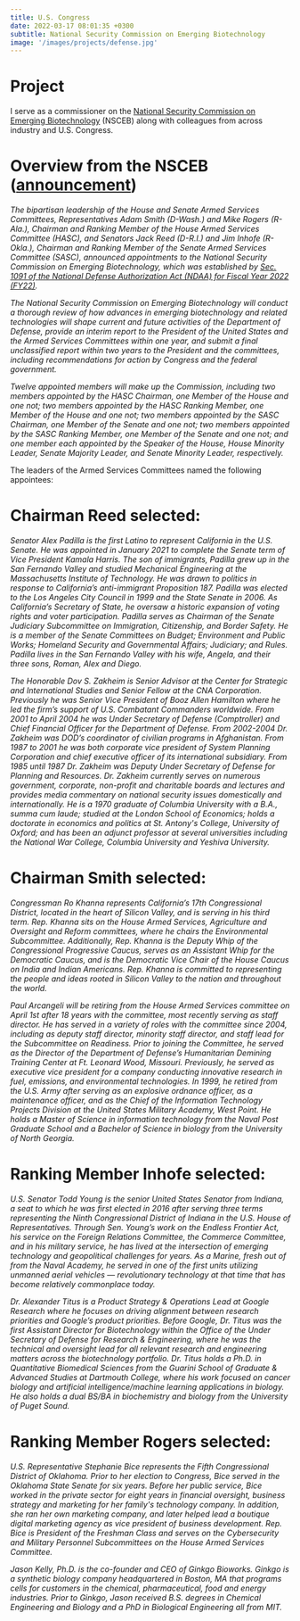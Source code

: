 ```yaml
---
title: U.S. Congress
date: 2022-03-17 08:01:35 +0300
subtitle: National Security Commission on Emerging Biotechnology
image: '/images/projects/defense.jpg'
---
```


# Project
I serve as a commissioner on the <a href="https://www.armed-services.senate.gov/press-releases/armed-services-committees-leadership-announces-selections-for-national-security-commission-on-emerging-biotechnology" target="_blank">National Security Commission on Emerging Biotechnology</a> (NSCEB) along with colleagues from across industry and U.S. Congress.

# Overview from the NSCEB (<a href="https://www.armed-services.senate.gov/press-releases/armed-services-committees-leadership-announces-selections-for-national-security-commission-on-emerging-biotechnology" target="_blank">announcement</a>)
<em>The bipartisan leadership of the House and Senate Armed Services Committees, Representatives Adam Smith (D-Wash.) and Mike Rogers (R-Ala.), Chairman and Ranking Member of the House Armed Services Committee (HASC), and Senators Jack Reed (D-R.I.) and Jim Inhofe (R-Okla.), Chairman and Ranking Member of the Senate Armed Services Committee (SASC), announced appointments to the National Security Commission on Emerging Biotechnology, which was established by <a href="https://www.congress.gov/bill/117th-congress/senate-bill/1605/text" target="_blank">Sec. 1091 of the National Defense Authorization Act (NDAA) for Fiscal Year 2022 (FY22)</a>.</em>

<em>The National Security Commission on Emerging Biotechnology will conduct a thorough review of how advances in emerging biotechnology and related technologies will shape current and future activities of the Department of Defense, provide an interim report to the President of the United States and the Armed Services Committees within one year, and submit a final unclassified report within two years to the President and the committees, including recommendations for action by Congress and the federal government.</em>

<em>Twelve appointed members will make up the Commission, including two members appointed by the HASC Chairman, one Member of the House and one not; two members appointed by the HASC Ranking Member, one Member of the House and one not; two members appointed by the SASC Chairman, one Member of the Senate and one not; two members appointed by the SASC Ranking Member, one Member of the Senate and one not; and one member each appointed by the Speaker of the House, House Minority Leader, Senate Majority Leader, and Senate Minority Leader, respectively.</em>

The leaders of the Armed Services Committees named the following appointees:

# Chairman Reed selected:

<em>Senator Alex Padilla is the first Latino to represent California in the U.S. Senate. He was appointed in January 2021 to complete the Senate term of Vice President Kamala Harris. The son of immigrants, Padilla grew up in the San Fernando Valley and studied Mechanical Engineering at the Massachusetts Institute of Technology. He was drawn to politics in response to California’s anti-immigrant Proposition 187. Padilla was elected to the Los Angeles City Council in 1999 and the State Senate in 2006. As California’s Secretary of State, he oversaw a historic expansion of voting rights and voter participation. Padilla serves as Chairman of the Senate Judiciary Subcommittee on Immigration, Citizenship, and Border Safety. He is a member of the Senate Committees on Budget; Environment and Public Works; Homeland Security and Governmental Affairs; Judiciary; and Rules. Padilla lives in the San Fernando Valley with his wife, Angela, and their three sons, Roman, Alex and Diego.</em>

<em>The Honorable Dov S. Zakheim is Senior Advisor at the Center for Strategic and International Studies and Senior Fellow at the CNA Corporation. Previously he was Senior Vice President of Booz Allen Hamilton where he led the firm’s support of U.S. Combatant Commanders worldwide. From 2001 to April 2004 he was Under Secretary of Defense (Comptroller) and Chief Financial Officer for the Department of Defense. From 2002-2004 Dr. Zakheim was DOD’s coordinator of civilian programs in Afghanistan. From 1987 to 2001 he was both corporate vice president of System Planning Corporation and chief executive officer of its international subsidiary. From 1985 until 1987 Dr. Zakheim was Deputy Under Secretary of Defense for Planning and Resources. Dr. Zakheim currently serves on numerous government, corporate, non-profit and charitable boards and lectures and provides media commentary on national security issues domestically and internationally. He is a 1970 graduate of Columbia University with a B.A., summa cum laude; studied at the London School of Economics; holds a doctorate in economics and politics at St. Antony's College, University of Oxford; and has been an adjunct professor at several universities including the National War College, Columbia University and Yeshiva University.</em>

# Chairman Smith selected:

<em>Congressman Ro Khanna represents California’s 17th Congressional District, located in the heart of Silicon Valley, and is serving in his third term. Rep. Khanna sits on the House Armed Services, Agriculture and Oversight and Reform committees, where he chairs the Environmental Subcommittee. Additionally, Rep. Khanna is the Deputy Whip of the Congressional Progressive Caucus, serves as an Assistant Whip for the Democratic Caucus, and is the Democratic Vice Chair of the House Caucus on India and Indian Americans. Rep. Khanna is committed to representing the people and ideas rooted in Silicon Valley to the nation and throughout the world.</em>

<em>Paul Arcangeli will be retiring from the House Armed Services committee on April 1st after 18 years with the committee, most recently serving as staff director. He has served in a variety of roles with the committee since 2004, including as deputy staff director, minority staff director, and staff lead for the Subcommittee on Readiness. Prior to joining the Committee, he served as the Director of the Department of Defense’s Humanitarian Demining Training Center at Ft. Leonard Wood, Missouri. Previously, he served as executive vice president for a company conducting innovative research in fuel, emissions, and environmental technologies. In 1999, he retired from the U.S. Army after serving as an explosive ordnance officer, as a maintenance officer, and as the Chief of the Information Technology Projects Division at the United States Military Academy, West Point. He holds a Master of Science in information technology from the Naval Post Graduate School and a Bachelor of Science in biology from the University of North Georgia.</em>

# Ranking Member Inhofe selected:

<em>U.S. Senator Todd Young is the senior United States Senator from Indiana, a seat to which he was first elected in 2016 after serving three terms representing the Ninth Congressional District of Indiana in the U.S. House of Representatives. Through Sen. Young’s work on the Endless Frontier Act, his service on the Foreign Relations Committee, the Commerce Committee, and in his military service, he has lived at the intersection of emerging technology and geopolitical challenges for years. As a Marine, fresh out of from the Naval Academy, he served in one of the first units utilizing unmanned aerial vehicles — revolutionary technology at that time that has become relatively commonplace today.</em>

<em>Dr. Alexander Titus is a Product Strategy & Operations Lead at Google Research where he focuses on driving alignment between research priorities and Google’s product priorities. Before Google, Dr. Titus was the first Assistant Director for Biotechnology within the Office of the Under Secretary of Defense for Research & Engineering, where he was the technical and oversight lead for all relevant research and engineering matters across the biotechnology portfolio. Dr. Titus holds a Ph.D. in Quantitative Biomedical Sciences from the Guarini School of Graduate & Advanced Studies at Dartmouth College, where his work focused on cancer biology and artificial intelligence/machine learning applications in biology. He also holds a dual BS/BA in biochemistry and biology from the University of Puget Sound.</em>

# Ranking Member Rogers selected:

<em>U.S. Representative Stephanie Bice represents the Fifth Congressional District of Oklahoma. Prior to her election to Congress, Bice served in the Oklahoma State Senate for six years. Before her public service, Bice worked in the private sector for eight years in financial oversight, business strategy and marketing for her family's technology company. In addition, she ran her own marketing company, and later helped lead a boutique digital marketing agency as vice president of business development. Rep. Bice is President of the Freshman Class and serves on the Cybersecurity and Military Personnel Subcommittees on the House Armed Services Committee.</em>

<em>Jason Kelly, Ph.D. is the co-founder and CEO of Ginkgo Bioworks. Ginkgo is a synthetic biology company headquartered in Boston, MA that programs cells for customers in the chemical, pharmaceutical, food and energy industries. Prior to Ginkgo, Jason received B.S. degrees in Chemical Engineering and Biology and a PhD in Biological Engineering all from MIT.</em>
